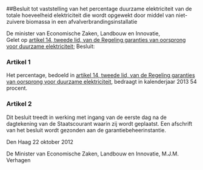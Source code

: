 <meta http-equiv='Content-Type' content='text/html; charset=utf-8' />

##Besluit tot vaststelling van het percentage duurzame elektriciteit van de totale hoeveelheid elektriciteit die wordt opgewekt door middel van niet-zuivere biomassa in een afvalverbrandingsinstallatie

De minister van Economische Zaken, Landbouw en Innovatie,  
Gelet op [artikel 14, tweede lid, van de Regeling garanties van oorsprong voor duurzame elektriciteit](../../../../../../../../../../../ministeriele-regeling/regeling/garanties/van/oorsprong/voor/duurzame/elektriciteit/BWBR0016021/README.md);
Besluit:    

### Artikel  1  

Het percentage, bedoeld in [artikel 14, tweede lid, van de Regeling garanties van oorsprong voor duurzame elektriciteit](../../../../../../../../../../../ministeriele-regeling/regeling/garanties/van/oorsprong/voor/duurzame/elektriciteit/BWBR0016021/README.md), bedraagt in kalenderjaar 2013 54 procent. 

### Artikel  2  

Dit besluit treedt in werking met ingang van de eerste dag na de dagtekening van de Staatscourant waarin zij wordt geplaatst. Een afschrift van het besluit wordt gezonden aan de garantiebeheerinstantie. 

Den Haag 
22 oktober 2012   

De 
Minister van Economische Zaken, Landbouw en Innovatie, 
M.J.M. Verhagen     
